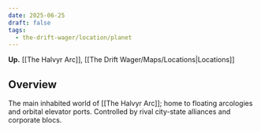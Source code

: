 ```yaml
---
date: 2025-06-25
draft: false
tags:
  - the-drift-wager/location/planet
---
```

**Up.** [[The Halvyr Arc]], [[The Drift Wager/Maps/Locations|Locations]]

## Overview

The main inhabited world of [[The Halvyr Arc]]; home to floating arcologies and orbital elevator ports. Controlled by rival city-state alliances and corporate blocs.
